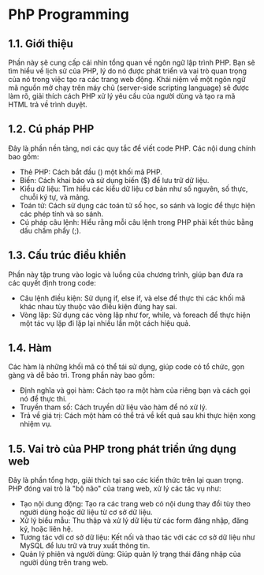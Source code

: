 # PhP Programming
## 1.1. Giới thiệu
Phần này sẽ cung cấp cái nhìn tổng quan về ngôn ngữ lập trình PHP. Bạn sẽ tìm hiểu về lịch sử của PHP, lý do nó được phát triển và vai trò quan trọng của nó trong việc tạo ra các trang web động. Khái niệm về một ngôn ngữ mã nguồn mở chạy trên máy chủ (server-side scripting language) sẽ được làm rõ, giải thích cách PHP xử lý yêu cầu của người dùng và tạo ra mã HTML trả về trình duyệt.
## 1.2.  Cú pháp PHP
Đây là phần nền tảng, nơi các quy tắc để viết code PHP. Các nội dung chính bao gồm:
* Thẻ PHP: Cách bắt đầu (<?php) và kết thúc (?>) một khối mã PHP.
* Biến: Cách khai báo và sử dụng biến ($) để lưu trữ dữ liệu.
* Kiểu dữ liệu: Tìm hiểu các kiểu dữ liệu cơ bản như số nguyên, số thực, chuỗi ký tự, và mảng.
* Toán tử: Cách sử dụng các toán tử số học, so sánh và logic để thực hiện các phép tính và so sánh.
* Cú pháp câu lệnh: Hiểu rằng mỗi câu lệnh trong PHP phải kết thúc bằng dấu chấm phẩy (;).
## 1.3. Cấu trúc điều khiển
Phần này tập trung vào logic và luồng của chương trình, giúp bạn đưa ra các quyết định trong code:
* Câu lệnh điều kiện: Sử dụng if, else if, và else để thực thi các khối mã khác nhau tùy thuộc vào điều kiện đúng hay sai.
* Vòng lặp: Sử dụng các vòng lặp như for, while, và foreach để thực hiện một tác vụ lặp đi lặp lại nhiều lần một cách hiệu quả.
## 1.4. Hàm
Các hàm là những khối mã có thể tái sử dụng, giúp code có tổ chức, gọn gàng và dễ bảo trì. Trong phần này bao gồm:
* Định nghĩa và gọi hàm: Cách tạo ra một hàm của riêng bạn và cách gọi nó để thực thi.
* Truyền tham số: Cách truyền dữ liệu vào hàm để nó xử lý.
* Trả về giá trị: Cách một hàm có thể trả về kết quả sau khi thực hiện xong nhiệm vụ.
## 1.5. Vai trò của PHP trong phát triển ứng dụng web
Đây là phần tổng hợp, giải thích tại sao các kiến thức trên lại quan trọng. PHP đóng vai trò là "bộ não" của trang web, xử lý các tác vụ như:
* Tạo nội dung động: Tạo ra các trang web có nội dung thay đổi tùy theo người dùng hoặc dữ liệu từ cơ sở dữ liệu.
* Xử lý biểu mẫu: Thu thập và xử lý dữ liệu từ các form đăng nhập, đăng ký, hoặc liên hệ.
* Tương tác với cơ sở dữ liệu: Kết nối và thao tác với các cơ sở dữ liệu như MySQL để lưu trữ và truy xuất thông tin.
* Quản lý phiên và người dùng: Giúp quản lý trạng thái đăng nhập của người dùng trên trang web.
